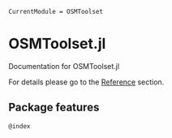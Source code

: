 ```@meta
CurrentModule = OSMToolset
```

# OSMToolset.jl

Documentation for OSMToolset.jl

For details please go to the [Reference](https://pszufe.github.io/OSMToolset.jl/latest/reference/) section.

Package features
----------------


```
@index
```

